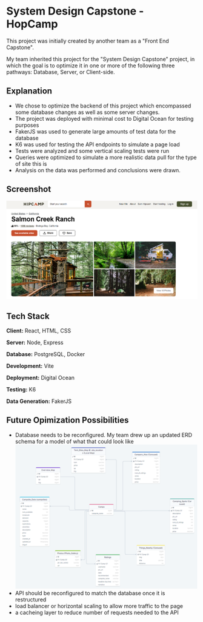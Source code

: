 # System Design Capstone - HopCamp

This project was initially created by another team as a "Front End Capstone".

My team inherited this project for the "System Design Capstone" project, in which the goal is to optimize it in one or more of the following three pathways: Database, Server, or Client-side.


## Explanation

- We chose to optimize the backend of this project which encompassed some database changes as well as some server changes.
- The project was deployed with minimal cost to Digital Ocean for testing purposes
- FakerJS was used to generate large amounts of test data for the database
- K6 was used for testing the API endpoints to simulate a page load
- Tests were analyzed and some vertical scaling tests were run
- Queries were optimized to simulate a more realistic data pull for the type of site this is
- Analysis on the data was performed and conclusions were drawn.
## Screenshot

![App Screenshot](/HopCamp/client/assets/App_screenshot.png)


## Tech Stack

**Client:** React, HTML, CSS

**Server:** Node, Express

**Database:** PostgreSQL, Docker

**Development:** Vite

**Deployment:** Digital Ocean

**Testing:** K6

**Data Generation:** FakerJS


## Future Opimization Possibilities

- Database needs to be reconfigured. My team drew up an updated ERD schema for a model of what that could look like
![Updated ERD](/HopCamp/client/assets/DB-Revision_ERD.png)
- API should be reconfigured to match the database once it is restructured
- load balancer or horizontal scaling to allow more traffic to the page
- a cacheing layer to reduce number of requests needed to the API
